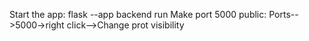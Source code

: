 Start the app: flask --app backend run
Make port 5000 public: Ports-->5000->right click-->Change prot visibility